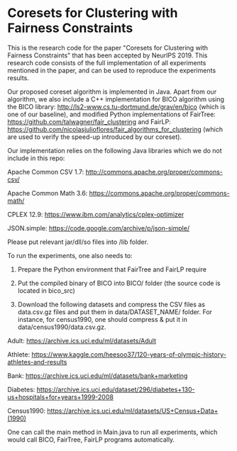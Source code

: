 # Coresets for Clustering with Fairness Constraints
This is the research code for the paper "Coresets for Clustering with Fairness Constraints" that has been accepted by NeurIPS 2019.
This research code consists of the full implementation of all experiments mentioned in the paper, and can be used to reproduce the experiments results.

Our proposed coreset algorithm is implemented in Java. Apart from our algorithm, we also include a C++ implementation for BICO algorithm using the BICO library: http://ls2-www.cs.tu-dortmund.de/grav/en/bico (which is one of our baseline), and modified Python implementations of FairTree: https://github.com/talwagner/fair_clustering and FairLP: https://github.com/nicolasjulioflores/fair_algorithms_for_clustering (which are used to verify the speed-up introduced by our coreset).

Our implementation relies on the following Java libraries which we do not include in this repo:

Apache Common CSV 1.7: http://commons.apache.org/proper/commons-csv/

Apache Common Math 3.6: https://commons.apache.org/proper/commons-math/

CPLEX 12.9: https://www.ibm.com/analytics/cplex-optimizer

JSON.simple: https://code.google.com/archive/p/json-simple/

Please put relevant jar/dll/so files into /lib folder.

To run the experiments, one also needs to:

1. Prepare the Python environment that FairTree and FairLP require

2. Put the compiled binary of BICO into BICO/ folder (the source code is located in bico_src)

3. Download the following datasets and compress the CSV files as data.csv.gz files and put them in data/DATASET_NAME/ folder. For instance, for census1990, one should compress & put it in data/census1990/data.csv.gz.

Adult: https://archive.ics.uci.edu/ml/datasets/Adult

Athlete: https://www.kaggle.com/heesoo37/120-years-of-olympic-history-athletes-and-results

Bank: https://archive.ics.uci.edu/ml/datasets/bank+marketing

Diabetes: https://archive.ics.uci.edu/dataset/296/diabetes+130-us+hospitals+for+years+1999-2008

Census1990: https://archive.ics.uci.edu/ml/datasets/US+Census+Data+(1990)

One can call the main method in Main.java to run all experiments, which would call BICO, FairTree, FairLP programs automatically.
